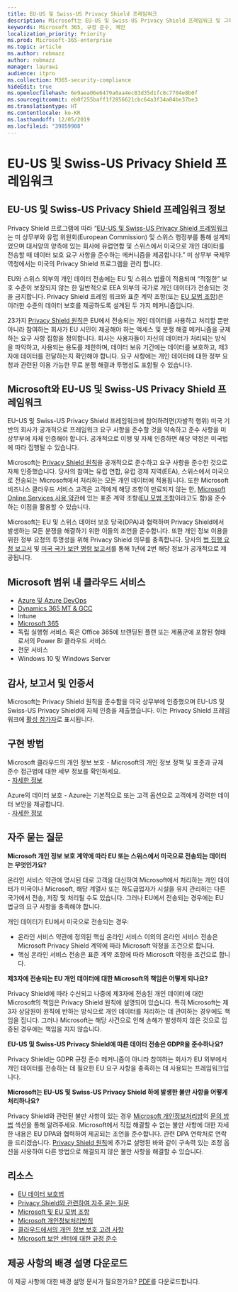 ```yaml
---
title: EU-US 및 Swiss-US Privacy Shield 프레임워크
description: Microsoft는 EU-US 및 Swiss-US Privacy Shield 프레임워크 및 그에 수반하는 약속에 대한 인증을 받았습니다.
keywords: Microsoft 365, 규정 준수, 제안
localization_priority: Priority
ms.prod: Microsoft-365-enterprise
ms.topic: article
ms.author: robmazz
author: robmazz
manager: laurawi
audience: itpro
ms.collection: M365-security-compliance
hideEdit: true
ms.openlocfilehash: 6e9aea06e6479a0aa4ec83d35d1fc8c7704e8b0f
ms.sourcegitcommit: eb0f255baff1f2856621cbc64a3f34a04be37be3
ms.translationtype: HT
ms.contentlocale: ko-KR
ms.lasthandoff: 12/05/2019
ms.locfileid: "39859908"
---
```

# <a name="eu-us-and-swiss-us-privacy-shield-frameworks"></a>EU-US 및 Swiss-US Privacy Shield 프레임워크

## <a name="about-the-eu-us-and-swiss-us-privacy-shield-frameworks"></a>EU-US 및 Swiss-US Privacy Shield 프레임워크 정보

Privacy Shield 프로그램에 따라 “[EU-US 및 Swiss-US Privacy Shield 프레임워크](https://www.privacyshield.gov/welcome)는 미 상무부와 유럽 위원회(European Commission) 및 스위스 행정부를 통해 설계되었으며 대서양의 양측에 있는 회사에 유럽연합 및 스위스에서 미국으로 개인 데이터를 전송할 때 데이터 보호 요구 사항을 준수하는 메커니즘을 제공합니다.” 미 상무부 국제무역청에서는 미국의 Privacy Shield 프로그램을 관리 합니다.

EU와 스위스 외부의 개인 데이터 전송에는 EU 및 스위스 법률이 적용되며 “적절한” 보호 수준이 보장되지 않는 한 일반적으로 EEA 외부의 국가로 개인 데이터가 전송되는 것을 금지합니다. Privacy Shield 프레임 워크와 표준 계약 조항(또는 [EU 모범 조항](offering-EU-Model-Clauses.md))은 이러한 수준의 데이터 보호를 제공하도록 설계된 두 가지 메커니즘입니다.

23가지 [Privacy Shield 원칙](https://www.privacyshield.gov/article?id=Requirements-of-Participation)은 EU에서 전송되는 개인 데이터를 사용하고 처리할 뿐만 아니라 참여하는 회사가 EU 시민이 제공해야 하는 액세스 및 분쟁 해결 메커니즘을 규제하는 요구 사항 집합을 정의합니다. 회사는 사용자들이 자신의 데이터가 처리되는 방식을 파악하고, 사용되는 용도를 제한하며, 데이터 보유 기간에는 데이터를 보호하고, 제3자에 데이터를 전달하는지 확인해야 합니다. 요구 사항에는 개인 데이터에 대한 정부 요청과 관련된 이용 가능한 무료 분쟁 해결과 투명성도 포함될 수 있습니다.

## <a name="microsoft-and-the-eu-us-and-swiss-us-privacy-shield-frameworks"></a>Microsoft와 EU-US 및 Swiss-US Privacy Shield 프레임워크

EU-US 및 Swiss-US Privacy Shield 프레임워크에 참여하려면(자발적 행위) 미국 기반의 회사가 공개적으로 프레임워크 요구 사항을 준수할 것을 약속하고 준수 사항을 미 상무부에 자체 인증해야 합니다. 공개적으로 이행 및 자체 인증하면 해당 약정은 미국법에 따라 집행될 수 있습니다.

Microsoft는 [Privacy Shield 원칙](https://www.privacyshield.gov/article?id=Requirements-of-Participation)을 공개적으로 준수하고 요구 사항을 준수한 것으로 자체 인증했습니다. 당사의 참여는 유럽 연합, 유럽 경제 지역(EEA), 스위스에서 미국으로 전송되는 Microsoft에서 처리하는 모든 개인 데이터에 적용됩니다. 또한 Microsoft 비즈니스 클라우드 서비스 고객은 고객에게 해당 조항이 만료되지 않는 한, [Microsoft Online Services 사용 약관](https://www.microsoftvolumelicensing.com/DocumentSearch.aspx?Mode=3&DocumentTypeId=31)에 있는 표준 계약 조항([EU 모범 조항](offering-eu-model-clauses.md)이라고도 함)을 준수하는 이점을 활용할 수 있습니다.

Microsoft는 EU 및 스위스 데이터 보호 당국(DPA)과 협력하며 Privacy Shield에서 발생하는 모든 분쟁을 해결하기 위한 이들의 조언을 준수합니다. 또한 개인 정보 이용을 위한 정부 요청의 투명성을 위해 Privacy Shield 의무를 충족합니다. 당사의 [법 집행 요청 보고서](https://www.microsoft.com/corporate-responsibility/lerr) 및 [미국 국가 보안 명령 보고서](https://www.microsoft.com/corporate-responsibility/fisa/)를 통해 1년에 2번 해당 정보가 공개적으로 제공됩니다.

## <a name="microsoft-in-scope-cloud-services"></a>Microsoft 범위 내 클라우드 서비스

- [Azure 및 Azure DevOps](https://gallery.technet.microsoft.com/Overview-of-Azure-c1be3942)
- [Dynamics 365 MT & GCC](https://download.microsoft.com/download/E/1/9/E1977163-7A86-4812-AC18-C03ADC958AAF/Microsoft_Dynamics_365_Cloud_Service_Compliance_Datasheet.pdf)
- Intune
- [Microsoft 365](https://servicetrust.microsoft.com/ViewPage/TrustDocuments?command=Download&downloadType=Document&downloadId=9f756cce-b15d-45a9-94d7-6a583dee4401&docTab=6d000410-c9e9-11e7-9a91-892aae8839ad_Compliance_Guides)
- 독립 실행형 서비스 혹은 Office 365에 브랜딩된 플랜 또는 제품군에 포함된 형태로서의 Power BI 클라우드 서비스
- 전문 서비스
- Windows 10 및 Windows Server

## <a name="audits-reports-and-certificates"></a>감사, 보고서 및 인증서

Microsoft는 Privacy Shield 원칙을 준수함을 미국 상무부에 인증했으며 EU-US 및 Swiss-US Privacy Shield에 자체 인증을 제출했습니다. 이는 Privacy Shield 프레임워크에 [활성 참가자](https://www.privacyshield.gov/participant?id=a2zt0000000KzNaAAK)로 표시됩니다.

## <a name="how-to-implement"></a>구현 방법

Microsoft 클라우드의 개인 정보 보호 - Microsoft의 개인 정보 정책 및 표준과 규제 준수 접근법에 대한 세부 정보를 확인하세요.  
    - [자세한 정보](https://www.microsoft.com/download/details.aspx?id=55710)

Azure의 데이터 보호 - Azure는 기본적으로 또는 고객 옵션으로 고객에게 강력한 데이터 보안을 제공합니다.  
    - [자세한 정보](https://docs.microsoft.com/azure/security/azure-protection-of-customer-data)

## <a name="frequently-asked-questions"></a>자주 묻는 질문

**Microsoft 개인 정보 보호 계약에 따라 EU 또는 스위스에서 미국으로 전송되는 데이터는 무엇인가요?**

온라인 서비스 약관에 명시된 대로 고객을 대신하여 Microsoft에서 처리하는 개인 데이터가 미국이나 Microsoft, 해당 계열사 또는 하도급업자가 시설을 유지 관리하는 다른 국가에서 전송, 저장 및 처리될 수도 있습니다. 그러나 EU에서 전송되는 경우에는 EU 법규의 요구 사항을 충족해야 합니다.

개인 데이터가 EU에서 미국으로 전송되는 경우:

- 온라인 서비스 약관에 정의된 핵심 온라인 서비스 이외의 온라인 서비스 전송은 Microsoft Privacy Shield 계약에 따라 Microsoft 약정을 조건으로 합니다.
- 핵심 온라인 서비스 전송은 표준 계약 조항에 따라 Microsoft 약정을 조건으로 합니다.

**제3자에 전송되는 EU 개인 데이터에 대한 Microsoft의 책임은 어떻게 되나요?**

Privacy Shield에 따라 수신되고 나중에 제3자에 전송된 개인 데이터에 대한 Microsoft의 책임은 Privacy Shield 원칙에 설명되어 있습니다. 특히 Microsoft는 제3자 상담원이 원칙에 반하는 방식으로 개인 데이터를 처리하는 데 관여하는 경우에도 책임을 집니다. 그러나 Microsoft는 해당 사건으로 인해 손해가 발생하지 않은 것으로 입증된 경우에는 책임을 지지 않습니다.

**EU-US 및 Swiss-US Privacy Shield에 따른 데이터 전송은 GDPR을 준수하나요?**

Privacy Shield는 GDPR 규정 준수 메커니즘이 아니라 참여하는 회사가 EU 외부에서 개인 데이터를 전송하는 데 필요한 EU 요구 사항을 충족하는 데 사용되는 프레임워크입니다.

**Microsoft는 EU-US 및 Swiss-US Privacy Shield 하에 발생한 불만 사항을 어떻게 처리하나요?**

Privacy Shield와 관련된 불만 사항이 있는 경우 [Microsoft 개인정보처리방](https://privacy.microsoft.com/privacystatement)의 [문의 방법](https://privacy.microsoft.com/privacystatement#mainhowtocontactusmodule) 섹션을 통해 알려주세요. Microsoft에서 직접 해결할 수 없는 불만 사항에 대한 자세한 내용은 EU DPA와 협력하여 제공되는 조언을 준수합니다. 관련 DPA 연락처로 연락을 드리겠습니다. [Privacy Shield 원칙](https://www.privacyshield.gov/article?id=Requirements-of-Participation)에 추가로 설명된 바와 같이 구속력 있는 조정 옵션을 사용하여 다른 방법으로 해결되지 않은 불만 사항을 해결할 수 있습니다.

## <a name="resources"></a>리소스

- [EU 데이터 보호법](https://eur-lex.europa.eu/legal-content/en/ALL/?uri=CELEX:31995L0046)
- [Privacy Shield와 관련하여 자주 묻는 질문](https://www.privacyshield.gov/article?id=FAQs)
- [Microsoft 및 EU 모범 조항](offering-eu-model-clauses.md)
- [Microsoft 개인정보처리방침](https://privacy.microsoft.com)
- [클라우드에서의 개인 정보 보호 고려 사항](https://download.microsoft.com/download/0/9/D/09DE47F6-F9E5-4C14-B9E8-E8119A130ACC/Privacy_considerations_in_the_cloud.pdf)
- [Microsoft 보안 센터에 대한 규정 준수](https://www.microsoft.com/trust-center/compliance/compliance-overview)

## <a name="download-the-offering-backgrounder"></a>제공 사항의 배경 설명 다운로드

이 제공 사항에 대한 배경 설명 문서가 필요한가요? [PDF](https://download.microsoft.com/download/3/F/4/3F4C5C35-6653-4E9B-8C4F-917B1064F537/PrivacyShield-Compliance.pdf)를 다운로드합니다.
